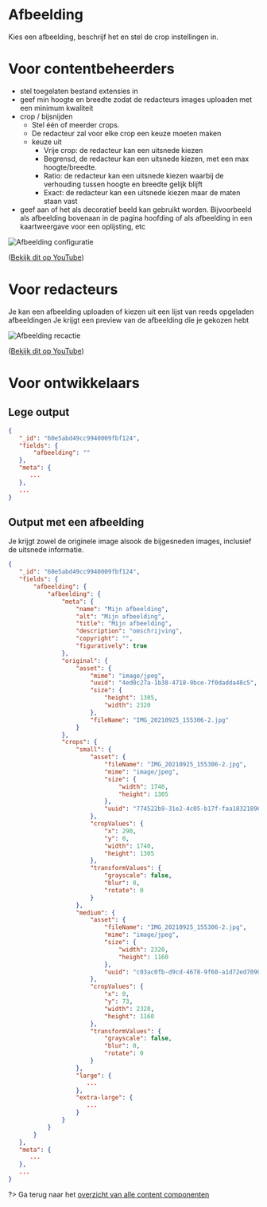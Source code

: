 # Afbeelding 
Kies een afbeelding, beschrijf het en stel de crop instellingen in.

# Voor contentbeheerders
* stel toegelaten bestand extensies in
* geef min hoogte en breedte zodat de redacteurs images uploaden met een minimum kwaliteit
* crop / bijsnijden
  * Stel één of meerder crops. 
  * De redacteur zal voor elke crop een keuze moeten maken
  * keuze uit
    * Vrije crop: de redacteur kan een uitsnede kiezen
    * Begrensd, de redacteur kan een uitsnede kiezen, met een max hoogte/breedte.
    * Ratio: de redacteur kan een uitsnede kiezen waarbij de verhouding tussen hoogte en breedte gelijk blijft
    * Exact: de redacteur kan een uitsnede kiezen maar de maten staan vast
* geef aan of het als decoratief beeld kan gebruikt worden. Bijvoorbeeld als afbeelding bovenaan in de pagina hoofding of als afbeelding in een kaartweergave voor een oplijsting, etc 

![Afbeelding configuratie](.//redactie/assets/afbeelding-config.gif)

([Bekijk dit op YouTube](https://youtu.be/4qVawwLCHnU ':target="_blank"'))

# Voor redacteurs
Je kan een afbeelding uploaden of kiezen uit een lijst van reeds opgeladen afbeeldingen
Je krijgt een preview van de afbeelding die je gekozen hebt

![Afbeelding recactie](.//redactie/assets/afbeelding-red.gif)

([Bekijk dit op YouTube](https://youtu.be/XqYR2Klnikc ':target="_blank"'))

# Voor ontwikkelaars
## Lege output

```json
{
   "_id": "60e5abd49cc9940009fbf124",
   "fields": {
       "afbeelding": ""
   },
   "meta": {
      ...
   },
   ...
}
```
## Output met een afbeelding
Je krijgt zowel de originele image alsook de bijgesneden images, inclusief de uitsnede informatie.

```json
{
   "_id": "60e5abd49cc9940009fbf124",
   "fields": {
       "afbeelding": {
           "afbeelding": {
               "meta": {
                   "name": "Mijn afbeelding",
                   "alt": "Mijn afbeelding",
                   "title": "Mijn afbeelding",
                   "description": "omschrijving",
                   "copyright": "",
                   "figuratively": true
               },
               "original": {
                   "asset": {
                       "mime": "image/jpeg",
                       "uuid": "4ed0c27a-1b38-4718-9bce-7f0dadda48c5",
                       "size": {
                           "height": 1305,
                           "width": 2320
                       },
                       "fileName": "IMG_20210925_155306-2.jpg"
                   }
               },
               "crops": {
                   "small": {
                       "asset": {
                           "fileName": "IMG_20210925_155306-2.jpg",
                           "mime": "image/jpeg",
                           "size": {
                               "width": 1740,
                               "height": 1305
                           },
                           "uuid": "774522b9-31e2-4c05-b17f-faa183218963"
                       },
                       "cropValues": {
                           "x": 290,
                           "y": 0,
                           "width": 1740,
                           "height": 1305
                       },
                       "transformValues": {
                           "grayscale": false,
                           "blur": 0,
                           "rotate": 0
                       }
                   },
                   "medium": {
                       "asset": {
                           "fileName": "IMG_20210925_155306-2.jpg",
                           "mime": "image/jpeg",
                           "size": {
                               "width": 2320,
                               "height": 1160
                           },
                           "uuid": "c03ac0fb-d9cd-4678-9f60-a1d72ed70903"
                       },
                       "cropValues": {
                           "x": 0,
                           "y": 73,
                           "width": 2320,
                           "height": 1160
                       },
                       "transformValues": {
                           "grayscale": false,
                           "blur": 0,
                           "rotate": 0
                       }
                   },
                   "large": {
                      ...
                   },
                   "extra-large": {
                      ...
                   }
               }
           }
       }
   },
   "meta": {
      ...
   },
   ...
}
```

?> Ga terug naar het [overzicht van alle content componenten](/redactie/content/cc/standaard-cc.md)